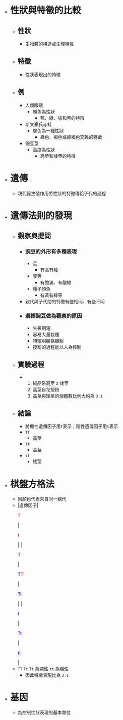 - # 性狀與特徵的比較
	- ## 性狀
		- 生物體的構造或生理特性
	- ## 特徵
		- 性狀表現出的特徵
	- ## 例
		- 人類眼睛
			- 顏色為性狀
				- 藍、綠、棕和黑的特徵
		- 斯文豪氏赤蛙
			- 膚色為一種性狀
				- 綠色、褐色或綠褐色交雜的特徵
		- 豌豆莖
			- 高度為性狀
				- 高莖和矮莖的特徵
- # 遺傳
	- 親代經生殖作用將性狀的特徵傳給子代的過程
- # 遺傳法則的發現
	- ## 觀察與提問
		- ### 豌豆的外形有多種表現
			- 莖
				- 有高有矮
			- 豆莢
				- 有飽滿、有皺縮
			- 種子顏色
				- 有黃有綠等
		- 親代與子代間的特徵有些相同、有些不同
		- ### 選擇豌豆做為觀察的原因
			- 生長期短
			- 容易大量栽種
			- 特徵明顯易觀察
			- 授粉的過程能以人為控制
	- ## 實驗過程
		- 1. 純品系高莖 x 矮莖
		  2. 高莖自花授粉
		  3. 高莖與矮莖的個體數比例大約為 `3:1`
	- ## 結論
		- 將顯性遺傳因子用`T`表示；隱性遺傳因子用`t`表示
		- `TT`
			- 高莖
		- `Tt`
			- 高莖
		- `tt`
			- 矮莖
- # 棋盤方格法
	- 同顏色代表來自同一親代
	- |遺傳因子|<p style="color:red">T</p>|<p style="color:red">t</p>|
	  |<p style="color:blue">T</p>|<p><span style="color:blue">T</span><span style="color:red">T</span></p>|<p><span style="color:blue">T</span><span style="color:red">t</span></p>|
	  |<p style="color:blue">t</p>|<p><span style="color:red">T</span><span style="color:blue">t</span></p>|<p><span style="color:blue">t</span><span style="color:red">t</span></p>|
	- `TT` `Tt` `Tt` 為顯性
	  `tt` 為隱性
		- 因此特徵表現比為 `3:1`
- # 基因
	- 為控制性狀表現的基本單位
